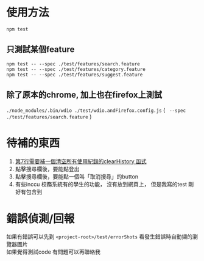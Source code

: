 # 使用方法
`npm test`  
## 只測試某個feature  
`npm test -- --spec ./test/features/search.feature`  
`npm test -- --spec ./test/features/category.feature`  
`npm test -- --spec ./test/features/suggest.feature`  
## 除了原本的chrome, 加上也在firefox上測試
`./node_modules/.bin/wdio ./test/wdio.andFirefox.config.js`  (  ` --spec ./test/features/search.feature`  )

# 待補的東西
1. [第7行需要補一個清空所有使用紀錄的clearHistory 函式](./test/features/step-definitions/suggest-steps.js)
2. 點擊搜尋欄後，要能點登出
3. 點擊搜尋欄後，要能點一個叫「取消搜尋」的button
4. 有些inccu 校務系統有的學生的功能， 沒有放到網頁上， 但是我寫的test 剛好有包含到

# 錯誤偵測/回報
如果有錯誤可以先到 `<project-root>/test/errorShots` 看發生錯誤時自動擷的瀏覽器圖片  
如果覺得測試code 有問題可以再聯絡我
